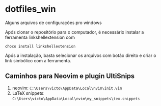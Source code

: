# dotfiles_win
Alguns arquivos de configurações pro windows

Após clonar o repositório para o computador, é necessário instalar a ferramenta linkshellextension com

`choco install linkshellextension`

Após a instalação, basta selecionar os arquivos com botão direito e criar o link simbólico com a ferramenta.

## Caminhos para Neovim e plugin UltiSnips

1. neovim: `C:\Users\victo\AppData\Local\nvim\init.vim`
2. LaTeX snippets: `C:\Users\victo\AppData\Local\nvim\my_snippets\tex.snippets`
